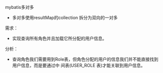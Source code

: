 mybatis多对多
- 多对多使用resultMap的collection
    拆分为双向的一对多
    

需求：
- 实现查询所有角色并且加载它所分配的用户信息。

分析：
- 查询角色我们需要用到Role表，但角色分配的用户的信息我们并不能直接找到用户信息，而是要通过中
间表(USER_ROLE 表)才能关联到用户信息。